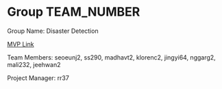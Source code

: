 # Group TEAM_NUMBER
Group Name: Disaster Detection

[MVP Link](https://docs.google.com/document/d/1xFI9DDdO5HZAcu36Y6NL-RTDry5E3WHkfy-ZEWuqbXM/edit?usp=sharing)

Team Members: seoeunj2, ss290, madhavt2, klorenc2, jingyi64, nggarg2, mali232, jeehwan2

Project Manager: rr37
